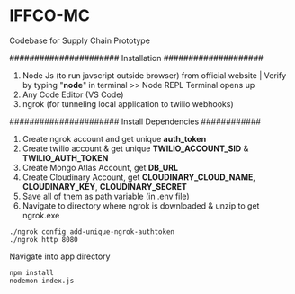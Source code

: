 # IFFCO-MC
Codebase for Supply Chain Prototype

###################### Installation ####################
1. Node Js (to run javscript outside browser) from official website | Verify by typing "**node**" in terminal >> Node REPL Terminal opens up
2. Any Code Editor (VS Code)
3. ngrok (for tunneling local application to twilio webhooks)

###################### Install Dependencies ############
1. Create ngrok account and get unique **auth_token**
2. Create twilio account & get unique **TWILIO_ACCOUNT_SID** & **TWILIO_AUTH_TOKEN**
3. Create Mongo Atlas Account, get **DB_URL**
4. Create Cloudinary Account, get **CLOUDINARY_CLOUD_NAME**, **CLOUDINARY_KEY**, **CLOUDINARY_SECRET**
5. Save all of them as path variable (in .env file)
6. Navigate to directory where ngrok is downloaded & unzip to get ngrok.exe


```
./ngrok config add-unique-ngrok-authtoken
./ngrok http 8080
```

Navigate into app directory 
```
npm install
nodemon index.js
```
